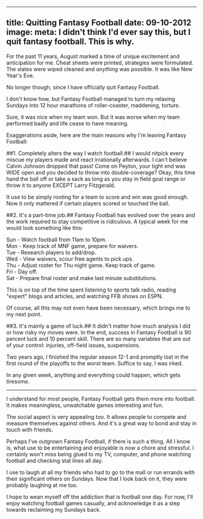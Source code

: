 ----
title: Quitting Fantasy Football
date: 09-10-2012
image:
meta: I didn't think I'd ever say this, but I quit fantasy football. This is why.
----

For the past 11 years, August marked a time of unique excitement and anticipation for me. Cheat sheets were printed, strategies were formulated. The slates were wiped cleaned and *anything*  was possible. It was like New Year's Eve.

No longer though, since I have officially quit Fantasy Football.

I don't know how, but Fantasy Football managed to turn my relaxing Sundays into 12 hour marathons of roller-coaster, maddening, torture.

 Sure, it was nice when my team won. But it was worse when my team performed badly and life cease to have meaning.

Exaggerations aside, here are the main reasons why I'm leaving Fantasy Football:

##1. Completely alters the way I watch football.##
I would nitpick every miscue my players made and react irrationally afterwards. I can't believe Calvin Johnson dropped that pass! Come on Peyton, your tight end was WIDE open and you decided to throw into double-coverage? Okay, this time hand the ball off or take a sack as long as you stay in field goal range or throw it to anyone EXCEPT Larry Fitzgerald.

It use to be simply rooting for a team to score and win was good enough. Now it only mattered if certain players scored or touched the ball.

##2. It's a part-time job.##
Fantasy Football has evolved over the years and the work required to stay competitive is ridiculous. A typical week for me would look something like this:

Sun - Watch football from 11am to 10pm.  
Mon - Keep track of MNF game, prepare for waivers.  
Tue - Research players to add/drop.  
Wed - View waivers, scour free agents to pick ups.  
Thu - Adjust roster for Thu night game. Keep track of game.  
Fri - Day off.  
Sat - Prepare final roster and make last minute substitutions.

This is on top of the time spent listening to sports talk radio, reading "expert" blogs and articles, and watching FFB shows on ESPN.

Of course, all this may not even have been necessary, which brings me to my next point.

##3. It's mainly a game of luck.##
It didn't matter how much analysis I did or how risky my moves were. In the end, success in Fantasy Football is 90 percent luck and 10 percent skill. There are so many variables that are out of your control: injuries, off-field issues, suspensions.

Two years ago, I finished the regular season 12-1 and promptly lost in the first round of the playoffs to the worst team. Suffice to say, I was irked.

In any given week, anything and everything could happen, which gets tiresome.

<hr class="break">

I understand for most people, Fantasy Football gets them more into football. It makes meaningless, unwatchable games interesting and fun.

 The social aspect is very appealing too. It allows people to compete and measure themselves against others. And it's a great way to bond and stay in touch with friends.

Perhaps I've outgrown Fantasy Football, if there is such a thing. All I know is, what use to be entertaining and enjoyable is now a chore and stressful. I certainly won't miss being glued to my TV, computer, and phone watching football and checking stat lines all day.

I use to laugh at all my friends who had to go to the mall or run errands with their significant others on Sundays. Now that I look back on it, they were probably laughing at me too.

I hope to wean myself off the addiction that is football one day. For now, I'll enjoy watching football games casually, and acknowledge it as a step towards reclaiming my Sundays back.
